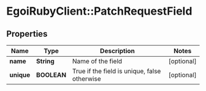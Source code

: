 # EgoiRubyClient::PatchRequestField

## Properties
Name | Type | Description | Notes
------------ | ------------- | ------------- | -------------
**name** | **String** | Name of the field | [optional] 
**unique** | **BOOLEAN** | True if the field is unique, false otherwise | [optional] 


